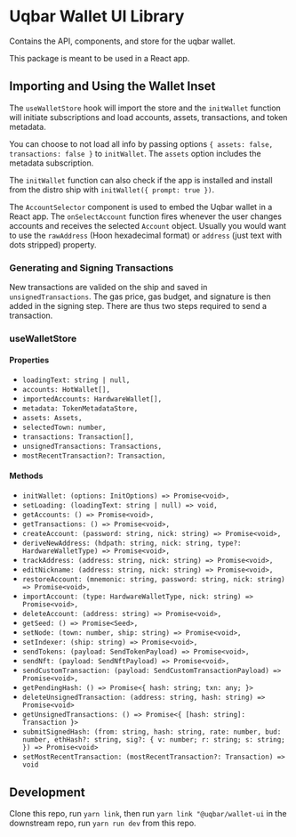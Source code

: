 # Uqbar Wallet UI Library

Contains the API, components, and store for the uqbar wallet.

This package is meant to be used in a React app.

## Importing and Using the Wallet Inset

The `useWalletStore` hook will import the store and the `initWallet` function will initiate subscriptions and load accounts, assets, transactions, and token metadata.

You can choose to not load all info by passing options `{ assets: false, transactions: false }` to `initWallet`. The `assets` option includes the metadata subscription.

The `initWallet` function can also check if the app is installed and install from the distro ship with `initWallet({ prompt: true })`.

The `AccountSelector` component is used to embed the Uqbar wallet in a React app. The `onSelectAccount` function fires whenever the user changes accounts and receives the selected `Account` object. Usually you would want to use the `rawAddress` (Hoon hexadecimal format) or `address` (just text with dots stripped) property.

### Generating and Signing Transactions

New transactions are valided on the ship and saved in `unsignedTransactions`. The gas price, gas budget, and signature is then added in the signing step. There are thus two steps required to send a transaction.

### useWalletStore

#### Properties

- `loadingText: string | null,`
- `accounts: HotWallet[],`
- `importedAccounts: HardwareWallet[],`
- `metadata: TokenMetadataStore,`
- `assets: Assets,`
- `selectedTown: number,`
- `transactions: Transaction[],`
- `unsignedTransactions: Transactions,`
- `mostRecentTransaction?: Transaction,`

#### Methods

- `initWallet: (options: InitOptions) => Promise<void>,`
- `setLoading: (loadingText: string | null) => void,`
- `getAccounts: () => Promise<void>,`
- `getTransactions: () => Promise<void>,`
- `createAccount: (password: string, nick: string) => Promise<void>,`
- `deriveNewAddress: (hdpath: string, nick: string, type?: HardwareWalletType) => Promise<void>,`
- `trackAddress: (address: string, nick: string) => Promise<void>,`
- `editNickname: (address: string, nick: string) => Promise<void>,`
- `restoreAccount: (mnemonic: string, password: string, nick: string) => Promise<void>,`
- `importAccount: (type: HardwareWalletType, nick: string) => Promise<void>,`
- `deleteAccount: (address: string) => Promise<void>,`
- `getSeed: () => Promise<Seed>,`
- `setNode: (town: number, ship: string) => Promise<void>,`
- `setIndexer: (ship: string) => Promise<void>,`
- `sendTokens: (payload: SendTokenPayload) => Promise<void>,`
- `sendNft: (payload: SendNftPayload) => Promise<void>,`
- `sendCustomTransaction: (payload: SendCustomTransactionPayload) => Promise<void>,`
- `getPendingHash: () => Promise<{ hash: string; txn: any; }>`
- `deleteUnsignedTransaction: (address: string, hash: string) => Promise<void>`
- `getUnsignedTransactions: () => Promise<{ [hash: string]: Transaction }>`
- `submitSignedHash: (from: string, hash: string, rate: number, bud: number, ethHash?: string, sig?: { v: number; r: string; s: string; }) => Promise<void>`
- `setMostRecentTransaction: (mostRecentTransaction?: Transaction) => void`

## Development

Clone this repo, run `yarn link`, then run `yarn link "@uqbar/wallet-ui` in the downstream repo, run `yarn run dev` from this repo.
